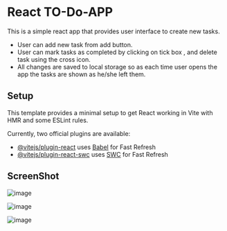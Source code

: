 # React TO-Do-APP
This is a simple react app that provides user interface to create new tasks.
- User can add new task from add button.
- User can mark tasks as completed by clicking on tick box , and delete task using the cross icon.
- All changes are saved to local storage so as each time user opens the app the tasks are shown as he/she left them.

## Setup

This template provides a minimal setup to get React working in Vite with HMR and some ESLint rules.

Currently, two official plugins are available:

- [@vitejs/plugin-react](https://github.com/vitejs/vite-plugin-react/blob/main/packages/plugin-react/README.md) uses [Babel](https://babeljs.io/) for Fast Refresh
- [@vitejs/plugin-react-swc](https://github.com/vitejs/vite-plugin-react-swc) uses [SWC](https://swc.rs/) for Fast Refresh

## ScreenShot

![image](https://github.com/vishaljha1710/REACTJS-TO-DO-APP/assets/77543816/219bdab7-1b4d-46bb-9d83-d0daa1e2316c)

![image](https://github.com/vishaljha1710/REACTJS-TO-DO-APP/assets/77543816/911168d8-79d6-49c4-82f2-1ca8c25e3b81)

![image](https://github.com/vishaljha1710/REACTJS-TO-DO-APP/assets/77543816/26d52f2d-acbb-4385-89cd-d4dd12d67563)
